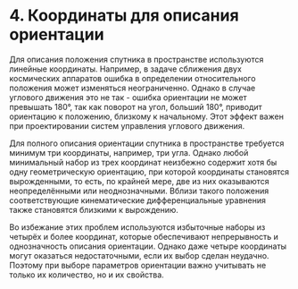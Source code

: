 # 4. Координаты для описания ориентации

Для описания положения спутника в пространстве используются линейные координаты. Например, в задаче сближения двух космических аппаратов ошибка в определении относительного положения может изменяться неограниченно. Однако в случае углового движения это не так - ошибка ориентации не может превышать 180°, так как поворот на угол, больший 180°, приводит ориентацию к положению, близкому к начальному. Этот эффект важен при проектировании систем управления углового движения.

Для полного описания ориентации спутника в пространстве требуется минимум три координаты, например, три угла. Однако любой минимальный набор из трех координат неизбежно содержит хотя бы одну геометрическую ориентацию, при которой координаты становятся вырожденными, то есть, по крайней мере, две из них оказываются неопределёнными или неоднозначными. Вблизи такого положения соответствующие кинематические дифференциальные уравнения также становятся близкими к вырождению.

Во избежание этих проблем используются избыточные наборы из четырёх и более координат, которые обеспечивают непрерывность и однозначность описания ориентации. Однако даже четыре координаты могут оказаться недостаточными, если их выбор сделан неудачно. Поэтому при выборе параметров ориентации важно учитывать не только их количество, но и их свойства.
